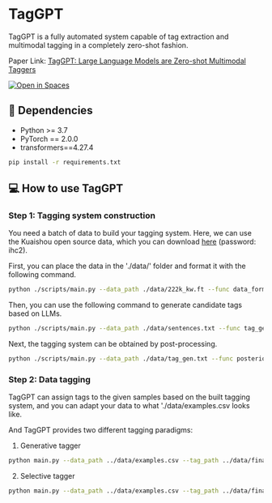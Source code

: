 # TagGPT
TagGPT is a fully automated system capable of tag extraction and multimodal tagging in a completely zero-shot fashion.


Paper Link: [TagGPT: Large Language Models are Zero-shot Multimodal Taggers](https://arxiv.org/abs/2304.03022)

<a src="https://img.shields.io/badge/%F0%9F%A4%97-Open%20in%20Spaces-blue" href="https://huggingface.co/spaces/TencentARC/TagGPT">
    <img src="https://img.shields.io/badge/%F0%9F%A4%97-Open%20in%20Spaces-blue" alt="Open in Spaces">
</a>

## 🔧 Dependencies

- Python >= 3.7
- PyTorch == 2.0.0
- transformers==4.27.4

```bash
pip install -r requirements.txt
```

## 💻 How to use TagGPT

### Step 1: Tagging system construction
You need a batch of data to build your tagging system.
Here, we can use the Kuaishou open source data, which you can download [here](https://pan.baidu.com/s/1v6x14o5K9IuM3A-IS29UoA?pwd=ihc2#list/path=%2F) (password: ihc2).

First, you can place the data in the './data/' folder and format it with the following command.
```bash
python ./scripts/main.py --data_path ./data/222k_kw.ft --func data_format
```

Then, you can use the following command to generate candidate tags based on LLMs.
```bash
python ./scripts/main.py --data_path ./data/sentences.txt --func tag_gen --openai_key "put your own key here" --gen_feq 5
```

Next, the tagging system can be obtained by post-processing.
```bash
python ./scripts/main.py --data_path ./data/tag_gen.txt --func posterior_process
```

### Step 2: Data tagging
TagGPT can assign tags to the given samples based on the built tagging system, and you can adapt your data to what './data/examples.csv looks like.

And TagGPT provides two different tagging paradigms:
1. Generative tagger

```bash
python main.py --data_path ../data/examples.csv --tag_path ../data/final_tags.csv --func selective_tagger --openai_key "put your own key here"
```
2. Selective tagger

```bash
python main.py --data_path ../data/examples.csv --tag_path ../data/final_tags.csv --func generative_tagger --openai_key "put your own key here"
```